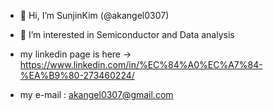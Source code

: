 - 👋 Hi, I’m SunjinKim (@akangel0307)
- 👀 I’m interested in Semiconductor and Data analysis

- my linkedin page is here -> https://www.linkedin.com/in/%EC%84%A0%EC%A7%84-%EA%B9%80-273460224/
- my e-mail : akangel0307@gmail.com 
<!---
akangel0307/akangel0307 is a ✨ special ✨ repository because its `README.md` (this file) appears on your GitHub profile.
You can click the Preview link to take a look at your changes.
--->
